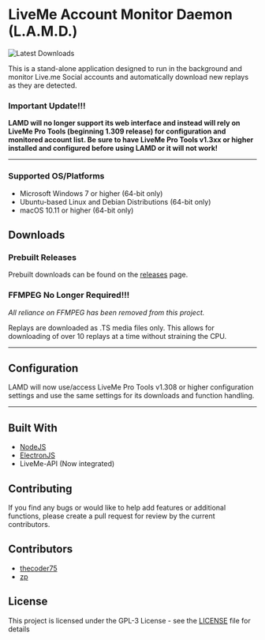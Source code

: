 # LiveMe Account Monitor Daemon (L.A.M.D.)

![Latest Downloads](https://img.shields.io/github/downloads/thecoder75/lamd/latest/total.svg?style=flat-square&label=Latest+Release+Downloaded)

This is a stand-alone application designed to run in the background and monitor Live.me Social accounts and automatically download new replays as they are detected.

### Important Update!!!

**LAMD will no longer support its web interface and instead will rely on LiveMe Pro Tools (beginning 1.309 release) for configuration and monitored account list.  Be sure to have LiveMe Pro Tools v1.3xx or higher installed and configured before using LAMD or it will not work!**

* * *

### Supported OS/Platforms
- Microsoft Windows 7 or higher (64-bit only)
- Ubuntu-based Linux and Debian Distributions (64-bit only)
- macOS 10.11 or higher (64-bit only)

## Downloads

### Prebuilt Releases
Prebuilt downloads can be found on the [releases](https://github.com/thecoder75/lamd/releases) page.

### FFMPEG No Longer Required!!!
*All reliance on FFMPEG has been removed from this project.*

Replays are downloaded as .TS media files only.  This allows for downloading of over 10 replays at a time without straining the CPU.

* * *

## Configuration
LAMD will now use/access LiveMe Pro Tools v1.308 or higher configuration settings and use the same settings for its downloads and function handling. 

* * *

## Built With
* [NodeJS](http://nodejs.org)
* [ElectronJS](https://electronjs.org)
* LiveMe-API (Now integrated)

## Contributing
If you find any bugs or would like to help add features or additional functions, please create a pull request for review by the current contributors.

## Contributors
* [thecoder75](https://github.com/thecoder75)
* [zp](https://github.com/zp)

## License
This project is licensed under the GPL-3 License - see the [LICENSE](LICENSE) file for details
